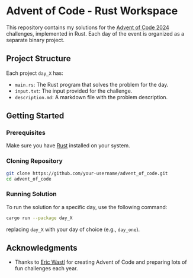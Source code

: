 # Advent of Code - Rust Workspace

This repository contains my solutions for the [Advent of Code 2024](https://adventofcode.com/2024) challenges, implemented in Rust. 
Each day of the event is organized as a separate binary project.

## Project Structure

Each project `day_X` has:
- `main.rs`: The Rust program that solves the problem for the day.
- `input.txt`: The input provided for the challenge.
- `description.md`: A markdown file with the problem description.

## Getting Started

### Prerequisites
Make sure you have [Rust](https://www.rust-lang.org) installed on your system. 

### Cloning Repository
```bash
git clone https://github.com/your-username/advent_of_code.git
cd advent_of_code
```

### Running Solution
To run the solution for a specific day, use the following command:
```bash
cargo run --package day_X
```
replacing `day_X` with your day of choice (e.g., `day_one`). 

## Acknowledgments 
- Thanks to [Eric Wastl](https://x.com/ericwastl) for creating Advent of Code and preparing lots of fun challenges each year.